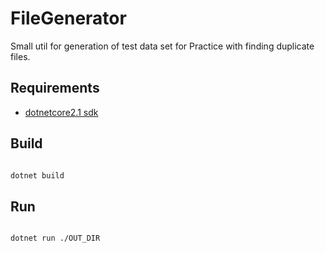 # FileGenerator

Small util for generation of test data set for Practice with finding duplicate files.

## Requirements

- [dotnetcore2.1 sdk](https://www.microsoft.com/net/download)

## Build

```bash

dotnet build

```

## Run

```bash

dotnet run ./OUT_DIR

```